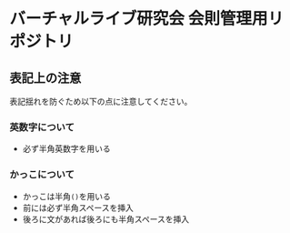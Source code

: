 
# バーチャルライブ研究会 会則管理用リポジトリ

## 表記上の注意

表記揺れを防ぐため以下の点に注意してください。

### 英数字について

- 必ず半角英数字を用いる

### かっこについて

- かっこは半角`()`を用いる
- 前には必ず半角スペースを挿入
- 後ろに文があれば後ろにも半角スペースを挿入
